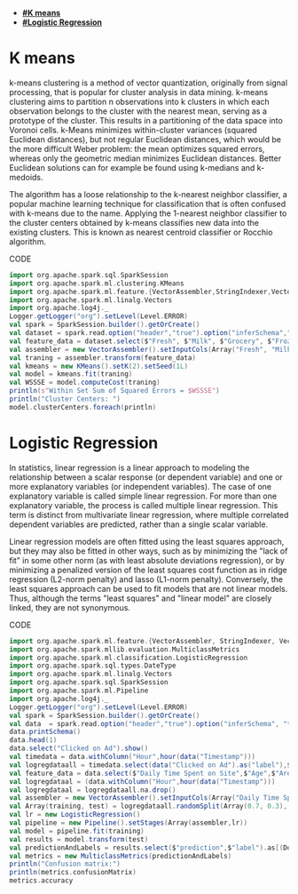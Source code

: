 - [**#K means**](#K-means)
- [**#Logistic Regression**](#Logistic-Regression)

# K means
k-means clustering is a method of vector quantization, originally from signal processing, that is popular for cluster analysis in data mining. k-means clustering aims to partition n observations into k clusters in which each observation belongs to the cluster with the nearest mean, serving as a prototype of the cluster. This results in a partitioning of the data space into Voronoi cells. k-Means minimizes within-cluster variances (squared Euclidean distances), but not regular Euclidean distances, which would be the more difficult Weber problem: the mean optimizes squared errors, whereas only the geometric median minimizes Euclidean distances. Better Euclidean solutions can for example be found using k-medians and k-medoids.

The algorithm has a loose relationship to the k-nearest neighbor classifier, a popular machine learning technique for classification that is often confused with k-means due to the name. Applying the 1-nearest neighbor classifier to the cluster centers obtained by k-means classifies new data into the existing clusters. This is known as nearest centroid classifier or Rocchio algorithm.

CODE 
```Scala
import org.apache.spark.sql.SparkSession
import org.apache.spark.ml.clustering.KMeans
import org.apache.spark.ml.feature.{VectorAssembler,StringIndexer,VectorIndexer,OneHotEncoder}
import org.apache.spark.ml.linalg.Vectors
import org.apache.log4j._
Logger.getLogger("org").setLevel(Level.ERROR)
val spark = SparkSession.builder().getOrCreate()
val dataset = spark.read.option("header","true").option("inferSchema","true").csv("Whole sale customersdata.csv")
val feature_data = dataset.select($"Fresh", $"Milk", $"Grocery", $"Frozen", $"Detergents_Paper", $"Delicassen")
val assembler = new VectorAssembler().setInputCols(Array("Fresh", "Milk", "Grocery", "Frozen", "Detergents_Paper", "Delicassen")).setOutputCol("features")
val traning = assembler.transform(feature_data)
val kmeans = new KMeans().setK(2).setSeed(1L)
val model = kmeans.fit(traning)
val WSSSE = model.computeCost(traning)
println(s"Within Set Sum of Squared Errors = $WSSSE")
println("Cluster Centers: ")
model.clusterCenters.foreach(println)
```

# Logistic Regression
In statistics, linear regression is a linear approach to modeling the relationship between a scalar response (or dependent variable) and one or more explanatory variables (or independent variables). The case of one explanatory variable is called simple linear regression. For more than one explanatory variable, the process is called multiple linear regression. This term is distinct from multivariate linear regression, where multiple correlated dependent variables are predicted, rather than a single scalar variable.

Linear regression models are often fitted using the least squares approach, but they may also be fitted in other ways, such as by minimizing the "lack of fit" in some other norm (as with least absolute deviations regression), or by minimizing a penalized version of the least squares cost function as in ridge regression (L2-norm penalty) and lasso (L1-norm penalty). Conversely, the least squares approach can be used to fit models that are not linear models. Thus, although the terms "least squares" and "linear model" are closely linked, they are not synonymous.


CODE
```Scala
import org.apache.spark.ml.feature.{VectorAssembler, StringIndexer, VectorIndexer, OneHotEncoder}
import org.apache.spark.mllib.evaluation.MulticlassMetrics
import org.apache.spark.ml.classification.LogisticRegression
import org.apache.spark.sql.types.DateType
import org.apache.spark.ml.linalg.Vectors
import org.apache.spark.sql.SparkSession
import org.apache.spark.ml.Pipeline
import org.apache.log4j._
Logger.getLogger("org").setLevel(Level.ERROR)
val spark = SparkSession.builder().getOrCreate()
val data  = spark.read.option("header","true").option("inferSchema", "true").format("csv").load("advertising.csv")
data.printSchema()
data.head(1)
data.select("Clicked on Ad").show()
val timedata = data.withColumn("Hour",hour(data("Timestamp")))
val logregdataall = timedata.select(data("Clicked on Ad").as("label"),$"Daily Time Spent on Site",$"Age",$"Area Income",$"Daily Internet Usage",$"Hour",$"Male")
val feature_data = data.select($"Daily Time Spent on Site",$"Age",$"Area Income",$"Daily Internet Usage",$"Timestamp",$"Male")
val logregdataal = (data.withColumn("Hour",hour(data("Timestamp")))
val logregdataal = logregdataall.na.drop()
val assembler = new VectorAssembler().setInputCols(Array("Daily Time Spent on Site","Age","Area Income","Daily Internet Usage","Hour","Male")).setOutputCol("features")
val Array(training, test) = logregdataall.randomSplit(Array(0.7, 0.3), seed = 12345)
val lr = new LogisticRegression()
val pipeline = new Pipeline().setStages(Array(assembler,lr))
val model = pipeline.fit(training)
val results = model.transform(test)
val predictionAndLabels = results.select($"prediction",$"label").as[(Double, Double)].rdd
val metrics = new MulticlassMetrics(predictionAndLabels)
println("Confusion matrix:")
println(metrics.confusionMatrix)
metrics.accuracy